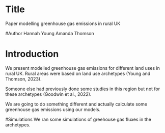 # Title
Paper modelling greenhouse gas emissions in rural UK

#Author
Hannah Young
Amanda Thomson

# Introduction
We present modelled greenhouse gas emissions for different land uses in rural UK.
Rural areas were based on land use archetypes (Young and Thomson, 2023).

Someone else had previously done some studies in this region but not for these archetypes (Goodwin et al., 2022).

We are going to do something different and actually calculate some greenhouse gas emissions using our models.

#Simulations
We ran some simulations of greehouse gas fluxes in the archetypes.
